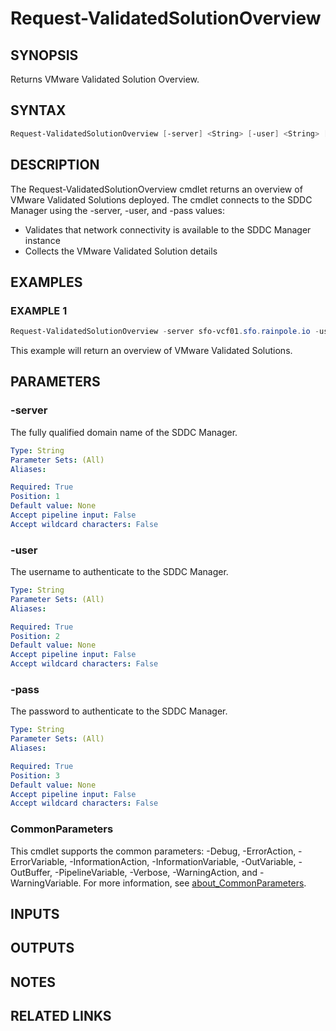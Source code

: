 # Request-ValidatedSolutionOverview

## SYNOPSIS

Returns VMware Validated Solution Overview.

## SYNTAX

```powershell
Request-ValidatedSolutionOverview [-server] <String> [-user] <String> [-pass] <String> [<CommonParameters>]
```

## DESCRIPTION

The Request-ValidatedSolutionOverview cmdlet returns an overview of VMware Validated Solutions deployed.
The cmdlet connects to the SDDC Manager using the -server, -user, and -pass values:

- Validates that network connectivity is available to the SDDC Manager instance
- Collects the VMware Validated Solution details

## EXAMPLES

### EXAMPLE 1

```powershell
Request-ValidatedSolutionOverview -server sfo-vcf01.sfo.rainpole.io -user admin@local -pass VMw@re1!VMw@re1!
```

This example will return an overview of VMware Validated Solutions.

## PARAMETERS

### -server

The fully qualified domain name of the SDDC Manager.

```yaml
Type: String
Parameter Sets: (All)
Aliases:

Required: True
Position: 1
Default value: None
Accept pipeline input: False
Accept wildcard characters: False
```

### -user

The username to authenticate to the SDDC Manager.

```yaml
Type: String
Parameter Sets: (All)
Aliases:

Required: True
Position: 2
Default value: None
Accept pipeline input: False
Accept wildcard characters: False
```

### -pass

The password to authenticate to the SDDC Manager.

```yaml
Type: String
Parameter Sets: (All)
Aliases:

Required: True
Position: 3
Default value: None
Accept pipeline input: False
Accept wildcard characters: False
```

### CommonParameters

This cmdlet supports the common parameters: -Debug, -ErrorAction, -ErrorVariable, -InformationAction, -InformationVariable, -OutVariable, -OutBuffer, -PipelineVariable, -Verbose, -WarningAction, and -WarningVariable. For more information, see [about_CommonParameters](http://go.microsoft.com/fwlink/?LinkID=113216).

## INPUTS

## OUTPUTS

## NOTES

## RELATED LINKS
